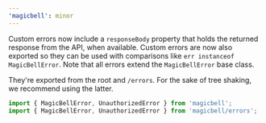 ```yaml
---
'magicbell': minor
---
```


Custom errors now include a `responseBody` property that holds the returned response
from the API, when available. Custom errors are now also exported so they can be
used with comparisons like `err instanceof MagicBellError`. Note that all errors
extend the `MagicBellError` base class.

They're exported from the root and `/errors`. For the sake of tree shaking, we
recommend using the latter.

```ts
import { MagicBellError, UnauthorizedError } from 'magicbell';
import { MagicBellError, UnauthorizedError } from 'magicbell/errors';
```
